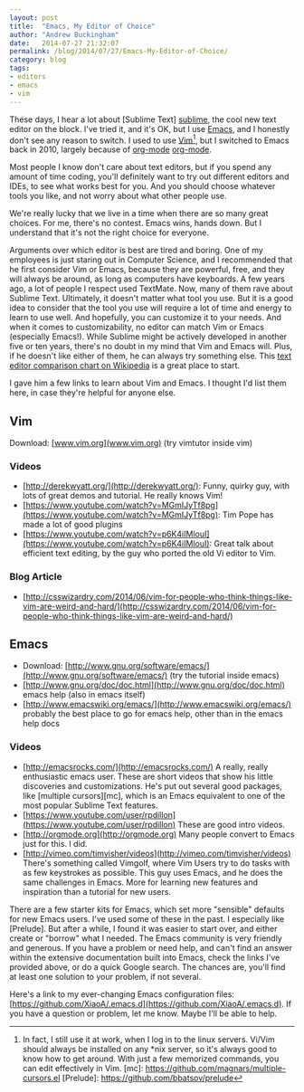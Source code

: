 ```yaml
---
layout: post
title:  "Emacs, My Editor of Choice"
author: "Andrew Buckingham"
date:   2014-07-27 21:32:07
permalink: /blog/2014/07/27/Emacs-My-Editor-of-Choice/
category: blog
tags:
- editors
- emacs
- vim
---
```


These days, I hear a lot about [Sublime Text] [sublime], the cool new text editor on the block. I've tried it, and it's OK, but I use [Emacs][emacs], and I honestly don't see any reason to switch. I used to use [Vim][vim][^vim], but I switched to Emacs back in 2010, largely because of [org-mode] [org-mode].

Most people I know don't care about text editors, but if you spend any amount of time coding, you'll definitely want to try out different editors and IDEs, to see what works best for you. And you should choose whatever tools you like, and not worry about what other people use.

We're really lucky that we live in a time when there are so many great choices. For me, there's no contest. Emacs wins, hands down. But I understand that it's not the right choice for everyone.

<!-- more -->

Arguments over which editor is best are tired and boring. One of my employees is just staring out in Computer Science, and I recommended that he first consider Vim or Emacs, because they are powerful, free, and they will always be around, as long as computers have keyboards. A few years ago, a lot of people I respect used TextMate. Now, many of them rave about Sublime Text. Ultimately, it doesn't matter what tool you use. But it is a good idea to consider that the tool you use will require a lot of time and energy to learn to use well. And hopefully, you can customize it to your needs. And when it comes to customizability, no editor can match Vim or Emacs (especially Emacs!). While Sublime might be actively developed in another five or ten years, there's no doubt in my mind that Vim and Emacs will. Plus, if he doesn't like either of them, he can always try something else. This [text editor comparison chart on Wikipedia](http://en.wikipedia.org/wiki/Comparison_of_text_editors) is a great place to start.

I gave him a few links to learn about Vim and Emacs. I thought I'd list them here, in case they're helpful for anyone else.

## Vim
Download: [www.vim.org](www.vim.org) (try vimtutor inside vim)

### Videos
* [http://derekwyatt.org/](http://derekwyatt.org/):  Funny, quirky guy, with lots of great demos and tutorial. He really knows Vim!
* [https://www.youtube.com/watch?v=MGmIJyTf8pg](https://www.youtube.com/watch?v=MGmIJyTf8pg): Tim Pope has made a lot of good plugins
* [https://www.youtube.com/watch?v=p6K4iIMlouI](https://www.youtube.com/watch?v=p6K4iIMlouI): Great talk about efficient text editing, by the guy who ported the old Vi editor to Vim.

### Blog Article
* [http://csswizardry.com/2014/06/vim-for-people-who-think-things-like-vim-are-weird-and-hard/](http://csswizardry.com/2014/06/vim-for-people-who-think-things-like-vim-are-weird-and-hard/)

## Emacs 
* Download: [http://www.gnu.org/software/emacs/](http://www.gnu.org/software/emacs/) (try the tutorial inside emacs)
* [http://www.gnu.org/doc/doc.html](http://www.gnu.org/doc/doc.html) emacs help (also in emacs itself)
* [http://www.emacswiki.org/emacs/](http://www.emacswiki.org/emacs/) probably the best place to go for emacs help, other than in the emacs help docs


### Videos
* [http://emacsrocks.com/](http://emacsrocks.com/) A really, really enthusiastic emacs user. These are short videos that show his little discoveries and customizations. He's put out several good packages, like [multiple cursors][mc], which is an Emacs equivalent to one of the most popular Sublime Text features.
* [https://www.youtube.com/user/rpdillon](https://www.youtube.com/user/rpdillon) These are good intro videos.
* [http://orgmode.org](http://orgmode.org) Many people convert to Emacs just for this. I did.
* [http://vimeo.com/timvisher/videos](http://vimeo.com/timvisher/videos) There's something called Vimgolf, where Vim Users try to do tasks with as few keystrokes as possible. This guy uses Emacs, and he does the same challenges in Emacs. More for learning new features and inspiration than a tutorial for new users. 

There are a few starter kits for Emacs, which set more "sensible" defaults for new Emacs users. I've used some of these in the past. I especially like [Prelude]. But after a while, I found it was easier to start over, and either create or "borrow" what I needed. The Emacs community is very friendly and generous. If you have a problem or need help, and can't find an answer within the extensive documentation built into Emacs, check the links I've provided above, or do a quick Google search. The chances are, you'll find at least one solution to your problem, if not several.

Here's a link to my ever-changing Emacs configuration files: [https://github.com/XiaoA/.emacs.d](https://github.com/XiaoA/.emacs.d). If you have a question or problem, let me know. Maybe I'll be able to help.

[org-mode]: http://orgmode.org
[sublime]: http://www.sublimetext.com/
[emacs]: http://www.gnu.org/software/emacs/
[vim]: http://www.vim.org
[^vim]: In fact, I still use it at work, when I log in to the linux servers. Vi/Vim should always be installed on any *nix server, so it's always good to know how to get around. With just a few memorized commands, you can edit effectively in Vim.
[mc]: https://github.com/magnars/multiple-cursors.el
[Prelude]: https://github.com/bbatsov/prelude
